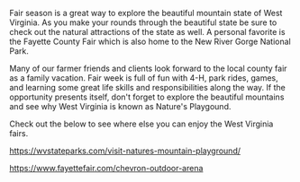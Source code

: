 
Fair season is a great way to explore the beautiful mountain state of West Virginia.  As you make your rounds through the beautiful state be sure to check out the natural attractions of the state as well. A personal favorite is the Fayette County Fair which is also home to the New River Gorge National Park.

Many of our farmer friends and clients look forward to the local county fair as a family vacation.  Fair week is full of fun with 4-H,  park rides, games, and learning some great life skills and responsibilities along the way.  If the opportunity presents itself, don't forget to explore the beautiful mountains and see why West Virginia is known as  Nature's Playgound. 

Check out the below to see where else you can enjoy the West Virginia fairs.  

https://wvstateparks.com/visit-natures-mountain-playground/


https://www.fayettefair.com/chevron-outdoor-arena
